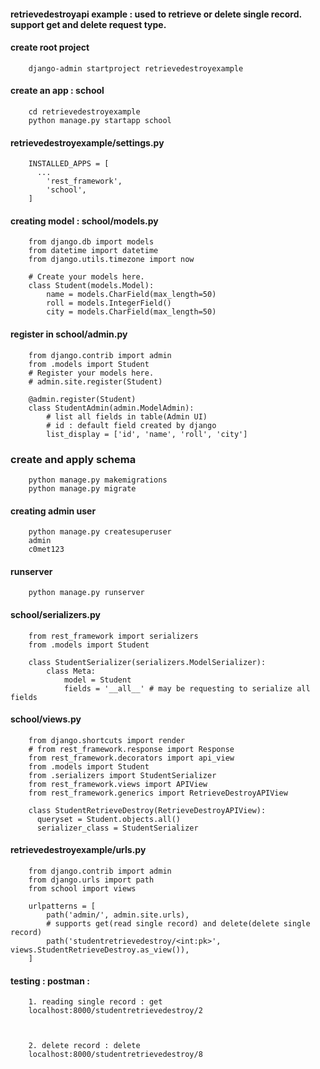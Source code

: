 #### retrievedestroyapi example : used to retrieve or delete single record. support get and delete request type.

#### create root project

        django-admin startproject retrievedestroyexample

#### create an app : school

        cd retrievedestroyexample
        python manage.py startapp school

#### retrievedestroyexample/settings.py

        INSTALLED_APPS = [
          ...
            'rest_framework',
            'school',
        ]


#### creating model : school/models.py


        from django.db import models
        from datetime import datetime
        from django.utils.timezone import now

        # Create your models here.
        class Student(models.Model):
            name = models.CharField(max_length=50)
            roll = models.IntegerField()
            city = models.CharField(max_length=50)




#### register in school/admin.py 

        from django.contrib import admin
        from .models import Student
        # Register your models here.
        # admin.site.register(Student)

        @admin.register(Student)
        class StudentAdmin(admin.ModelAdmin):
            # list all fields in table(Admin UI)
            # id : default field created by django
            list_display = ['id', 'name', 'roll', 'city']



### create and apply schema

        python manage.py makemigrations
        python manage.py migrate

#### creating admin user

        python manage.py createsuperuser
        admin 
        c0met123

#### runserver

        python manage.py runserver

#### school/serializers.py

        from rest_framework import serializers
        from .models import Student

        class StudentSerializer(serializers.ModelSerializer):
            class Meta:
                model = Student
                fields = '__all__' # may be requesting to serialize all fields



#### school/views.py

        from django.shortcuts import render
        # from rest_framework.response import Response
        from rest_framework.decorators import api_view
        from .models import Student
        from .serializers import StudentSerializer
        from rest_framework.views import APIView
        from rest_framework.generics import RetrieveDestroyAPIView

        class StudentRetrieveDestroy(RetrieveDestroyAPIView):
          queryset = Student.objects.all()
          serializer_class = StudentSerializer



#### retrievedestroyexample/urls.py

        from django.contrib import admin
        from django.urls import path
        from school import views

        urlpatterns = [
            path('admin/', admin.site.urls),
            # supports get(read single record) and delete(delete single record)
            path('studentretrievedestroy/<int:pk>', views.StudentRetrieveDestroy.as_view()),	
        ]



#### testing : postman : 

        1. reading single record : get 
        localhost:8000/studentretrievedestroy/2



        2. delete record : delete
        localhost:8000/studentretrievedestroy/8
